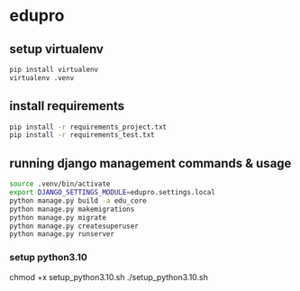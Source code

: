 # edupro


## setup virtualenv

```sh
pip install virtualenv
virtualenv .venv
```

## install requirements

```bash
pip install -r requirements_project.txt
pip install -r requirements_test.txt
```

## running django management commands & usage

```sh
source .venv/bin/activate
export DJANGO_SETTINGS_MODULE=edupro.settings.local
python manage.py build -a edu_core
python manage.py makemigrations
python manage.py migrate
python manage.py createsuperuser
python manage.py runserver
```


### setup python3.10 
chmod +x setup_python3.10.sh
./setup_python3.10.sh
